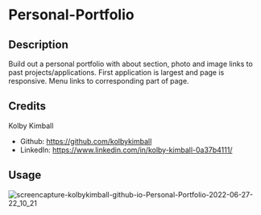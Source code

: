 # Personal-Portfolio

## Description

Build out a personal portfolio with about section, photo and image links to past projects/applications. First application is largest and page is responsive. Menu links to corresponding part of page. 

## Credits

Kolby Kimball

* Github: https://github.com/kolbykimball
* LinkedIn: https://www.linkedin.com/in/kolby-kimball-0a37b4111/

## Usage 

![screencapture-kolbykimball-github-io-Personal-Portfolio-2022-06-27-22_10_21](https://user-images.githubusercontent.com/102999321/176090400-d2624212-b1b7-4947-9fd7-dd21bbf9bf2d.png)
